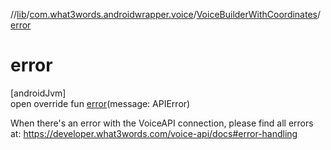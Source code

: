 //[lib](../../../index.md)/[com.what3words.androidwrapper.voice](../index.md)/[VoiceBuilderWithCoordinates](index.md)/[error](error.md)

# error

[androidJvm]\
open override fun [error](error.md)(message: APIError)

When there's an error with the VoiceAPI connection, please find all errors at: https://developer.what3words.com/voice-api/docs#error-handling
